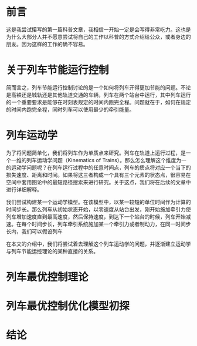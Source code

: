 # 前言
这是我尝试攥写的第一篇科普文章，我相信一开始一定是会写得非常吃力。这也是为什么大部分人并不愿意尝试将自己的工作以科普的方式介绍给公众，或者身边的朋友。因为这样的工作的确不容易。
# 关于列车节能运行控制
简而言之，列车节能运行控制讨论的是一个如何将列车开得更加节能的问题。不论是高铁还是城轨还是其他轨道交通的车辆，列车在两个站台中运行，其中列车运行的一个重要要求是能够在时刻表规定的时间内跑完全程。问题就在于，如何在规定的时间内跑完全程，同时列车可以使用最少的牵引能量。

# 列车运动学
为了将问题简单化，我们将列车作为单质点来研究。列车在轨道上运行过程，是一个一维的列车运动学问题（Kinematics of Trains）。那么怎么理解这个维度为一的运动学问题呢？在列车运行过程中的任意时间点，列车的质点将对应一个当下的损失速度、距离和时间。如果将这三者构成一个具有三个元素的状态点，很容易在空间中套用图论中的最短路径搜索来进行研究。关于这点，我们将在后续的文章中进行详细解释。

我们尝试构建某一个运动学模型。在该模型中，以某一较短的单位时间作为计算的时间步长。那么列车从初始状态开始，以零速度从站台出发，刚开始施加牵引力使列车增加速度直到最高速度，然后保持速度，到达下一个站台的时候，列车开始减速。在每个时间步长，列车牵引系统施加某一个牵引力或者制动力，在同一时间步长内，我们可以假设列车

在本文的介绍中，我们将尝试着去理解这个列车运动学的问题，并逐渐建立运动学与列车节能运控理论的某种直接的关系。
# 列车最优控制理论


# 列车最优控制优化模型初探

# 结论
